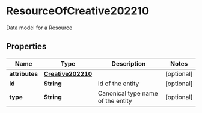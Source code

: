 

# ResourceOfCreative202210

Data model for a Resource

## Properties

| Name | Type | Description | Notes |
|------------ | ------------- | ------------- | -------------|
|**attributes** | [**Creative202210**](Creative202210.md) |  |  [optional] |
|**id** | **String** | Id of the entity |  [optional] |
|**type** | **String** | Canonical type name of the entity |  [optional] |




